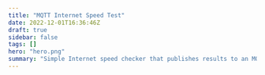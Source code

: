 ```yaml
---
title: "MQTT Internet Speed Test"
date: 2022-12-01T16:36:46Z
draft: true
sidebar: false
tags: []
hero: "hero.png"
summary: "Simple Internet speed checker that publishes results to an MQTT topic"
---
```

